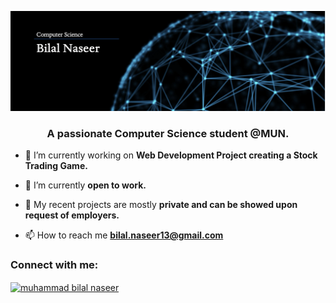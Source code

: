 ![logo](https://github.com/BilalNaseer7773/BilalNaseer7773/blob/main/banner.png)

<h3 align="center">A passionate Computer Science student @MUN.</h3>

- 🔭 I’m currently working on **Web Development Project creating a Stock Trading Game.**

- 🤝 I’m currently **open to work.**

- 💬 My recent projects are mostly **private and can be showed upon request of employers.**

- 📫 How to reach me **bilal.naseer13@gmail.com**

<h3 align="left">Connect with me:</h3>
<p align="left">
<a href="https://linkedin.com/in/muhammad bilal naseer" target="blank"><img align="center" src="https://raw.githubusercontent.com/rahuldkjain/github-profile-readme-generator/master/src/images/icons/Social/linked-in-alt.svg" alt="muhammad bilal naseer" height="30" width="40" /></a>
</p>

